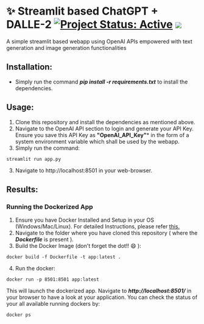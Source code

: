 # ✨ Streamlit based ChatGPT + DALLE-2 [![Project Status: Active](https://www.repostatus.org/badges/latest/active.svg)](https://www.repostatus.org/#active) [![](https://img.shields.io/badge/Prateek-Ralhan-brightgreen.svg?colorB=ff0000)](https://prateekralhan.github.io/)
A simple streamlit based webapp using OpenAI APIs empowered with text generation and image generation functionalities

## Installation:
* Simply run the command ***pip install -r requirements.txt*** to install the dependencies.

## Usage:
1. Clone this repository and install the dependencies as mentioned above.
2. Navigate to the OpenAI API section to login and generate your API Key. Ensure you save this API Key as **"OpenAI_API_Key"*** in the form of a system environment variable which shall be used by the webapp.
2. Simply run the command: 
```
streamlit run app.py
```
3. Navigate to http://localhost:8501 in your web-browser.


## Results:

### Running the Dockerized App
1. Ensure you have Docker Installed and Setup in your OS (Windows/Mac/Linux). For detailed Instructions, please refer [this.](https://docs.docker.com/engine/install/)
2. Navigate to the folder where you have cloned this repository ( where the ***Dockerfile*** is present ).
3. Build the Docker Image (don't forget the dot!! :smile: ): 
```
docker build -f Dockerfile -t app:latest .
```
4. Run the docker:
```
docker run -p 8501:8501 app:latest
```

This will launch the dockerized app. Navigate to ***http://localhost:8501/*** in your browser to have a look at your application. You can check the status of your all available running dockers by:
```
docker ps
```
